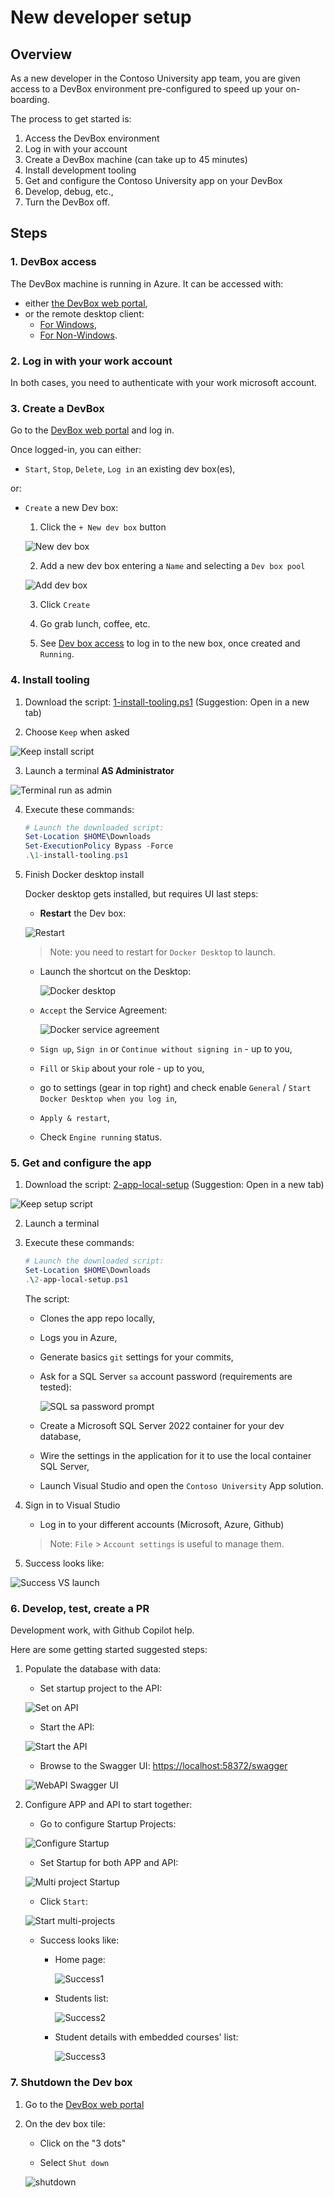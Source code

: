 # New developer setup

## Overview

As a new developer in the Contoso University app team, you are given access to a DevBox environment pre-configured to speed up your on-boarding.

The process to get started is:

1. Access the DevBox environment
2. Log in with your account
3. Create a DevBox machine (can take up to 45 minutes)
4. Install development tooling
5. Get and configure the Contoso University app on your DevBox
6. Develop, debug, etc.,
7. Turn the DevBox off.

## Steps

### 1. DevBox access

The DevBox machine is running in Azure. It can be accessed with:

- either [the DevBox web portal](https://devportal.microsoft.com/),
- or the remote desktop client:
  - [For Windows](https://learn.microsoft.com/en-us/azure/dev-box/tutorial-connect-to-dev-box-with-remote-desktop-app?tabs=windows#tabpanel_1_windows),
  - [For Non-Windows](https://learn.microsoft.com/en-us/azure/dev-box/tutorial-connect-to-dev-box-with-remote-desktop-app?tabs=windows#tabpanel_1_non-Windows).

### 2. Log in with your work account

In both cases, you need to authenticate with your work microsoft account.

### 3. Create a DevBox

Go to the [DevBox web portal](https://devportal.microsoft.com/) and log in.

Once logged-in, you can either:

  - `Start`, `Stop`, `Delete`, `Log in` an existing dev box(es),

or:

  - `Create` a new Dev box:

      1. Click the `+ New dev box` button

      ![New dev box](../assets/db-newdb-button.png)

      2. Add a new dev box entering a `Name` and selecting a `Dev box pool`

      ![Add dev box](../assets/db-newdb-add.png)

      3. Click `Create`

      4. Go grab lunch, coffee, etc.

      5. See [Dev box access](#1-devbox-access) to log in to the new box, once created and `Running`.

### 4. Install tooling

1. Download the script: [1-install-tooling.ps1](https://github.com/embergershared/dev-ex-app/blob/main/1.get-started/1-install-tooling.ps1) (Suggestion: Open in a new tab)

2. Choose `Keep` when asked

![Keep install script](../assets/keep-1-install-tooling.png)

3. Launch a terminal **AS Administrator**

![Terminal run as admin](../assets/run-as-admin.png)

4. Execute these commands:

      ```powershell
      # Launch the downloaded script:
      Set-Location $HOME\Downloads
      Set-ExecutionPolicy Bypass -Force
      .\1-install-tooling.ps1

      ```

5. Finish Docker desktop install

      Docker desktop gets installed, but requires UI last steps:

      - **Restart** the Dev box:

      ![Restart](../assets/db-restart.png)

      > Note: you need to restart for `Docker Desktop` to launch.

      - Launch the shortcut on the Desktop:

        ![Docker desktop](../assets/docker-desktop-launch.png)

      - `Accept` the Service Agreement:

        ![Docker service agreement](../assets/docker-service-agreement.png)

      - `Sign up`, `Sign in` or `Continue without signing in` - up to you,
      - `Fill` or `Skip` about your role - up to you,
      - go to settings (gear in top right) and check enable `General` / `Start Docker Desktop when you log in`,
      - `Apply & restart`,
      - Check `Engine running` status.

### 5. Get and configure the app

1. Download the script: [2-app-local-setup](https://github.com/embergershared/dev-ex-app/blob/main/1.get-started/2-app-local-setup.ps1) (Suggestion: Open in a new tab)

![Keep setup script](../assets/keep-2-app-local-setup.png)

2. Launch a terminal

3. Execute these commands:

      ```powershell
      # Launch the downloaded script:
      Set-Location $HOME\Downloads
      .\2-app-local-setup.ps1

      ```

      The script:

      - Clones the app repo locally,
      - Logs you in Azure,
      - Generate basics `git` settings for your commits,
      - Ask for a SQL Server `sa` account password (requirements are tested):

        ![SQL sa password prompt](../assets/sql-container-sapwd-prompt.png)

      - Create a Microsoft SQL Server 2022 container for your dev database,
      - Wire the settings in the application for it to use the local container SQL Server,
      - Launch Visual Studio and open the `Contoso University` App solution.

4. Sign in to Visual Studio

      - Log in to your different accounts (Microsoft, Azure, Github)

      > Note: `File` > `Account settings` is useful to manage them.

5. Success looks like:

![Success VS launch](../assets/vs-launch-success.png)

### 6. Develop, test, create a PR

Development work, with Github Copilot help.

Here are some getting started suggested steps:

1. Populate the database with data:

      - Set startup project to the API:

      ![Set on API](../assets/vs-set-to-api.png)

      - Start the API:

      ![Start the API](../assets/vs-start-api.png)

      - Browse to the Swagger UI: [https://localhost:58372/swagger](https://localhost:58372/swagger)

      ![WebAPI Swagger UI](../assets/vs-api-swagger.png)

2. Configure APP and API to start together:

      - Go to configure Startup Projects:

      ![Configure Startup](../assets/vs-configure-startup.png)

      - Set Startup for both APP and API:

      ![Multi project Startup](../assets/vs-multiproj-startup.png)

      - Click `Start`:

      ![Start multi-projects](../assets/vs-start-multiproj.png)

      - Success looks like:

          - Home page:

            ![Success1](../assets/vs-multiproj-success1.png)

          - Students list:

            ![Success2](../assets/vs-multiproj-success2.png)

          - Student details with embedded courses' list:

            ![Success3](../assets/vs-multiproj-success3.png)

### 7. Shutdown the Dev box

1. Go to the [DevBox web portal](https://devportal.microsoft.com/)

2. On the dev box tile:

   - Click on the "3 dots"

   - Select `Shut down`

   ![shutdown](../assets/shut-down-devbox.png)
